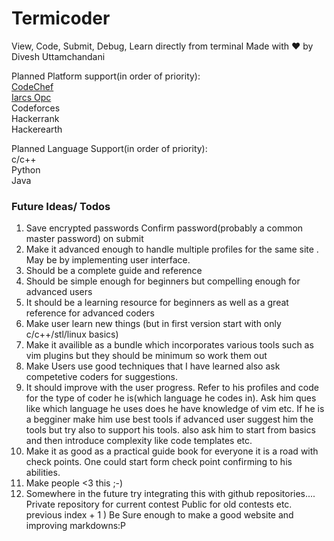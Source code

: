 # Termicoder  
View, Code, Submit, Debug, Learn directly from terminal
Made with :heart: by Divesh Uttamchandani
  
Planned Platform support(in order of priority):   
[CodeChef](www.codechef.com)  
[Iarcs Opc](http://opc.iarcs.org.in/index.php/problems/)  
Codeforces  
Hackerrank  
Hackerearth  


Planned Language Support(in order of priority):  
c/c++  
Python  
Java  
  
  
### Future Ideas/ Todos 
1) Save encrypted passwords Confirm password(probably a common master password) on submit  
2) Make it advanced enough to handle multiple profiles for the same site . May be by implementing user interface.  
3) Should be a complete guide and reference  
4) Should be simple enough for beginners but compelling enough for advanced users  
5) It should be a learning resource for beginners as well as a great reference for advanced coders  
6) Make user learn new things (but in first version start with only c/c++/stl/linux basics)  
7) Make it availible as a bundle which incorporates various tools such as vim plugins but they should be minimum so work them out   
8) Make Users use good techniques that I have learned also ask competetive coders for suggestions.  
9) It should improve with the user progress. Refer to his profiles and code for the type of coder he is(which language he codes in). Ask him ques like which language he uses does he have knowledge of vim etc. If he is a begginer make him use best tools if advanced user suggest him the tools but try also to support his tools. also ask him to start from basics and then introduce complexity like code templates etc. 
10) Make it as good as a practical guide book for everyone it is a road with check points. One could start form check point confirming to his abilities.
11) Make people <3 this ;-)    
12) Somewhere in the future try integrating this with github repositories.... Private repository for current contest Public for old contests etc.  
previous index + 1 ) Be Sure enough to make a good website and improving markdowns:P 
